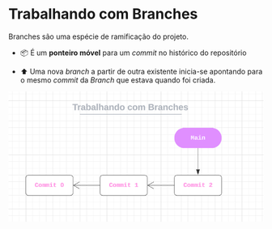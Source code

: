 # Trabalhando com Branches
 
Branches são uma espécie de ramificação do projeto.

 - 📦 É um **ponteiro móvel** para um _commit_ no histórico do repositório

 - ⬆ Uma nova _branch_ a partir de outra existente inicia-se apontando para o mesmo _commit_ da _Branch_ que estava quando foi criada.

![Image](BranchDiagrama.png)

